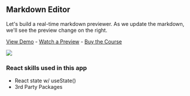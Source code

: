 ## Markdown Editor

Let's build a real-time markdown previewer. As we update the markdown, we'll see the preview change on the right.

[View Demo](https://391jg.codesandbox.io/) - [Watch a Preview](https://learn.chrisoncode.io/courses/make-20-react-apps/249710-markdown-editor/748732-00-markdown-editor-preview) - [Buy the Course](https://20ReactApps.com/?utm_source=github.com&utm_medium=readme)

[![](https://scotch-res.cloudinary.com/video/upload/vs_50,dl_200,e_loop/v1592352061/02_-_markdown_editor_sqfqzz.gif)](https://learn.chrisoncode.io/courses/make-20-react-apps/249710-markdown-editor/748732-00-markdown-editor-preview)

### React skills used in this app

- React state w/ useState()
- 3rd Party Packages
